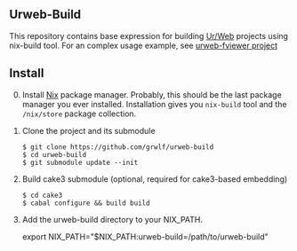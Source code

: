 Urweb-Build
-----------

This repository contains base expression for building
[Ur/Web](http://impredicative.com/ur/)
projects using nix-build tool. For an complex usage example, see
[urweb-fviewer project](https://github.com/grwlf/urweb-fviewer)


Install
-------

0. Install [Nix](http://nixos.org/nix/) package manager. Probably, this should
   be the last package manager you ever installed. Installation gives you
   `nix-build` tool and the `/nix/store` package collection.

1. Clone the project and its submodule
   ``` 
   $ git clone https://github.com/grwlf/urweb-build
   $ cd urweb-build
   $ git submodule update --init
   ```

2. Build cake3 submodule (optional, required for cake3-based embedding)
   ```
   $ cd cake3
   $ cabal configure && build build
   ```

3. Add the urweb-build directory to your NIX\_PATH.

    export NIX_PATH="$NIX_PATH:urweb-build=/path/to/urweb-build"
